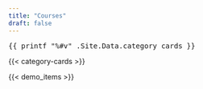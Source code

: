 ```yaml
---
title: "Courses"
draft: false
---
```


<pre>{{ printf "%#v" .Site.Data.category_cards }}</pre>

{{< category-cards >}}

{{< demo_items >}}
